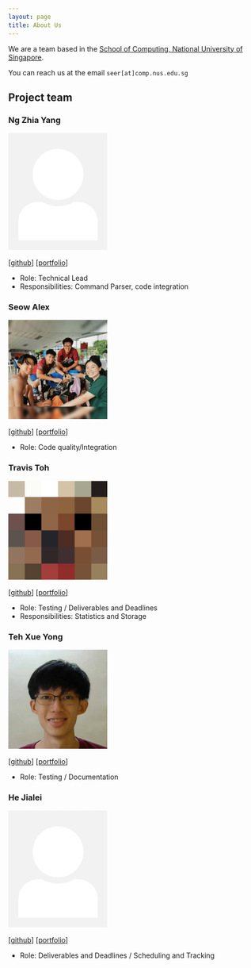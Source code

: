 ```yaml
---
layout: page
title: About Us
---
```


We are a team based in the [School of Computing, National University of Singapore](http://www.comp.nus.edu.sg).

You can reach us at the email `seer[at]comp.nus.edu.sg`

## Project team

### Ng Zhia Yang

<img src="images/zhiayang.png" width="200px">

[[github](http://github.com/zhiayang)]
[[portfolio](team/zhiayang.md)]

* Role: Technical Lead
* Responsibilities: Command Parser, code integration

### Seow Alex

<img src="images/seowalex.png" width="200px">

[[github](http://github.com/seowalex)]
[[portfolio](team/seowalex.md)]

* Role: Code quality/Integration

### Travis Toh

<img src="images/trav1st.png" width="200px">

[[github](http://github.com/trav1st)]
[[portfolio](team/trav1st.md)]

* Role: Testing / Deliverables and Deadlines
* Responsibilities: Statistics and Storage

### Teh Xue Yong

<img src="images/fall9x.png" width="200px">

[[github](http://github.com/fall9x)]
[[portfolio](team/fall9x.md)]

* Role: Testing / Documentation

### He Jialei

<img src="images/hjl99.png" width="200px">

[[github](http://github.com/hjl99)]
[[portfolio](team/hjl99.md)]

* Role: Deliverables and Deadlines / Scheduling and Tracking
